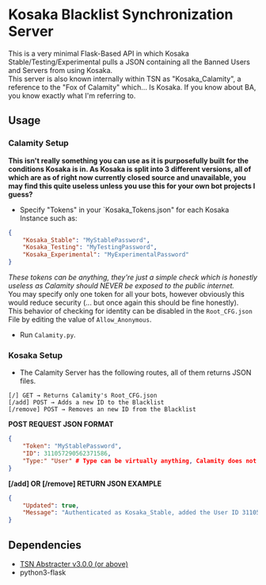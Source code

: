 # Kosaka Blacklist Synchronization Server
This is a very minimal Flask-Based API in which Kosaka Stable/Testing/Experimental pulls a JSON containing all the Banned Users and Servers from using Kosaka.  
This server is also known internally within TSN as "Kosaka_Calamity", a reference to the "Fox of Calamity" which... Is Kosaka. If you know about BA, you know exactly what I'm referring to.  


## Usage
### Calamity Setup
**This isn't really something you can use as it is purposefully built for the conditions Kosaka is in. As Kosaka is split into 3 different versions, all of which are as of right now currently closed source and unavailable, you may find this quite useless unless you use this for your own bot projects I guess?**
- Specify "Tokens" in your `Kosaka_Tokens.json" for each Kosaka Instance such as:
```json
{
	"Kosaka_Stable": "MyStablePassword",
	"Kosaka_Testing": "MyTestingPassword",
	"Kosaka_Experimental": "MyExperimentalPassword"
}
```
*These tokens can be anything, they're just a simple check which is honestly useless as Calamity should NEVER be exposed to the public internet.*  
You may specify only one token for all your bots, however obviously this would reduce security (... but once again this should be fine honestly).  
This behavior of checking for identity can be disabled in the `Root_CFG.json` File by editing the value of `Allow_Anonymous`.
- Run `Calamity.py`.
### Kosaka Setup
- The Calamity Server has the following routes, all of them returns JSON files.
```
[/] GET → Returns Calamity's Root_CFG.json
[/add] POST → Adds a new ID to the Blacklist
[/remove] POST → Removes an new ID from the Blacklist
```
**POST REQUEST JSON FORMAT**
```JSON
{
	"Token": "MyStablePassword",
	"ID": 311057290562371586,
	"Type:" "User" # Type can be virtually anything, Calamity does not do any checks here.
}
```
**[/add] OR [/remove] RETURN JSON EXAMPLE**
```JSON
{
	"Updated": true,
	"Message": "Authenticated as Kosaka_Stable, added the User ID 311057290562371586 to the Blacklist."
}
```

## Dependencies
- [TSN Abstracter v3.0.0 (or above)](https://github.com/Ascellayn/TSN_Abstracter)
- python3-flask